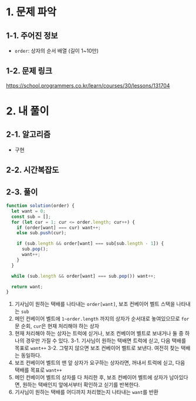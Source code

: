 # 1. 문제 파악

## 1-1. 주어진 정보

- `order`: 상자의 순서 배열 (길이 1~10만)

## 1-2. 문제 링크

https://school.programmers.co.kr/learn/courses/30/lessons/131704

# 2. 내 풀이

## 2-1. 알고리즘

- 구현

## 2-2. 시간복잡도

## 2-3. 풀이

```js
function solution(order) {
  let want = 0;
  const sub = [];
  for (let cur = 1; cur <= order.length; cur++) {
    if (order[want] === cur) want++;
    else sub.push(cur);

    if (sub.length && order[want] === sub[sub.length - 1]) {
      sub.pop();
      want++;
    }
  }

  while (sub.length && order[want] === sub.pop()) want++;

  return want;
}
```

1. 기사님이 원하는 택배를 나타내는 `order[want]`, 보조 컨베이어 벨트 스택을 나타내는 `sub`
2. 메인 컨베이어 벨트에 `1~order.length` 까지의 상자가 순서대로 놓여있으므로 `for`문 순회, `cur`은 현재 처리해야 하는 상자
3. 현재 처리해야 하는 상자는 트럭에 싣거나, 보조 컨베이어 벨트로 보내거나 둘 중 하나의 경우만 가질 수 있다.
   3-1. 기사님이 원하는 택배면 트럭에 싣고, 다음 택배를 목표로 `want++`
   3-2. 그렇지 않으면 보조 컨베이어 벨트로 보낸다. 여전히 찾는 택배는 동일하다.
4. 보조 컨베이어 벨트의 맨 앞 상자가 요구하는 상자라면, 꺼내서 트럭에 싣고, 다음 택배를 목표로 `want++`
5. 메인 컨베이어 벨트의 상자를 다 처리한 후, 보조 컨베이어 벨트에 상자가 남아있다면, 원하는 택배인지 앞에서부터 확인하고 싣기를 반복한다.
6. 기사님이 원하는 택배를 어디까지 처리했는지 나타내는 `want`를 반환
